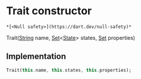 


# Trait constructor




    *[<Null safety>](https://dart.dev/null-safety)*



Trait([String](https://api.flutter.dev/flutter/dart-core/String-class.html) name, [Set](https://api.flutter.dev/flutter/dart-core/Set-class.html)&lt;[State](../../yonomi-sdk/State-class.md)> states, [Set](https://api.flutter.dev/flutter/dart-core/Set-class.html) properties)





## Implementation

```dart
Trait(this.name, this.states, this.properties);
```







